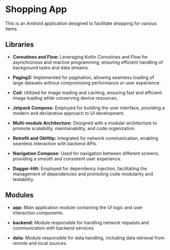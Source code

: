 # Shopping App

This is an Android application designed to facilitate shopping for various items.


## Libraries

- **Coroutines and Flow:** Leveraging Kotlin Coroutines and Flow for asynchronous and reactive programming, ensuring efficient handling of background tasks and data streams.

- **Paging3:** Implemented for pagination, allowing seamless loading of large datasets without compromising performance or user experience.

- **Coil:** Utilized for image loading and caching, ensuring fast and efficient image loading while conserving device resources.

- **Jetpack Compose:** Employed for building the user interface, providing a modern and declarative approach to UI development.

- **Multi-module Architecture:** Designed with a modular architecture to promote scalability, maintainability, and code organization.

- **Retrofit and OkHttp:** Integrated for network communication, enabling seamless interaction with backend APIs.

- **Navigation Compose:** Used for navigation between different screens, providing a smooth and consistent user experience.

- **Dagger-Hilt:** Employed for dependency injection, facilitating the management of dependencies and promoting code modularity and testability.

## Modules

- **app:** Main application module containing the UI logic and user interaction components.

- **backend:** Module responsible for handling network requests and communication with backend services.

- **data:** Module responsible for data handling, including data retrieval from remote and local sources.
